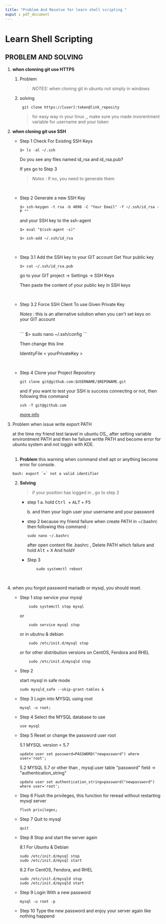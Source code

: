 ```yaml
---
title: "Problem And Resolve for learn shell scripting "
ouput : pdf_document
---
```



# Learn Shell Scripting

## PROBLEM AND SOLVING

1. __when clonning git use HTTPS__

    1. Problem

        > *_NOTES:_* when cloning git in ubuntu not simply in windows

    2. solving
        ```
         git clone https://[user]:token@link_reposity
         ```

        > for easy way in your linux ,, make sure you made invorentment variable for username and your token


2. __when cloning git use SSH__


    * Step 1 Check For Existing SSH Keys 


        ```
        $> ls -al ~/.ssh
        ```

        Do you see any files named id_rsa and id_rsa.pub?

        If yes go to Step 3

        > *_Notes_* : If no, you need to generate them

        <br />

    * Step 2 Generate a new SSH Key

        ```
        $> ssh-keygen -t rsa -b 4096 -C "Your Email" -f ~/.ssh/id_rsa -P ""
        ```

        and your SSH key to the ssh-agent

        ```
        $> eval "$(ssh-agent -s)"
        ```

        ```
        $> ssh-add ~/.ssh/id_rsa
        ```

        <br />

    * Step 3.1 Add the SSH key to your GIT account
    Get Your public key 

        ```
        $> cat ~/.ssh/id_rsa.pub
        ```

        go to your GIT project -> Settings -> SSH Keys

        Then paste the content of your public key in SSH keys

        <br />

    *  Step 3.2 Force SSH Client To use Given Private Key
        <br/>

        *_Notes_* : this is an alternative solution when you can't set keys on your GIT account

        <br />
        ```
        $> sudo nano ~/.ssh/config
        ```

        Then change this line

        IdentityFile < yourPrivateKey >

        <br />
    * Step 4 Clone your Project Repository

        ```
        git clone git@github.com:$USERNAME/$REPONAME.git
        ```

        and if you want to test your SSH is success connecting or not, then following this command

        ```
        ssh -T git@github.com
        ```
        [more info](https://help.github.com/articles/testing-your-ssh-connection/ "Setting ssh connection in github")

3. Problem when issue write export PATH

    at the time my friend test laravel in ubuntu OS,, after setting variable environtment PATH and then he failure writte PATH and become error for ubuntu system and not loggin with KDE.

    <br />

    1. __Problem__
    this warning when command shell apt or anything become error for console.

    ```
    bash: export `=` not a valid identifier
    ```

    2. __Solving__

        > if your position has logged in , go to step 2
        * step 1
            a. hold <kbd> Ctrl </kbd> + <kbd>ALT</kbd> + <kbd>F5</kbd> 

            b. and then your login user your username and your password

        * step 2 
            because my friend failure when create PATH in ~/.bashrc then following this command :
            ```
            sudo nano ~/.bashrc
            ```

            after open content file .bashrc , Delete PATH which failure and hold <kbd>Alt</kbd> + <kbd>X</kbd> And hold<kbd>Y</kbd>

        * Step 3
            ```
                sudo systemctl reboot
            ```

        <br/>
4. when you forgot password mariadb or mysql, you should reset.

    * Step 1
        stop service your mysql
        ```
            sudo systemctl stop mysql
        ```
        or
        ```
            sudo service mysql stop
        ```
        or in ubutnu & debian
        ```
            sudo /etc/init.d/mysql stop
        ```
        or for other distribution versions on CentOS, Fendora and RHEL
        ``` 
            sudo /etc/init.d/mysqld stop
        ```

    * Step 2
        
        start mysql in safe mode

        ```
        sudo mysqld_safe --skip-grant-tables &
        ```

    * Step 3
        Login into MYSQL using root

        ```
        mysql -u root;
        ```

    * Step 4
        Select the MYSQL database to use

        ```
        use mysql
        ```

    * Step 5
        Reset or change the password user root

        5.1 MYSQL version < 5.7

        ```
        update user set password=PASSWORD("newpassword") where user='root';
        ```

        5.2 MYSQL 5.7 or other than , mysql.user table "password" field -> "authentication_string"

        ```
        update user set authentication_string=password("newpassword") where user='root'; 
        ```

    * Step 6
        Flush the privileges, this function for reread without restarting mysql server

        ```
        flush privileges;
        ```

    * Step 7
        Quit to mysql

        ```
        quit
        ```

    * Step 8
        Stop and start the server again

        8.1 For Ubuntu & Debian

        ```
        sudo /etc/init.d/mysql stop
        sudo /etc/init.d/mysql start
        ```
       
        8.2 For CentOS, Fendora, and RHEL

        ```
        sudo /etc/init.d/mysqld stop
        sudo /etc/init.d/mysqld start
        ```

    * Step 9
        Login With a new password

        ```
        mysql -u root -p
        ```

    * Step 10
        Type the new password and enjoy your server again like nothing happend
       







    








